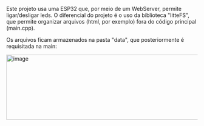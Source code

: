 Este projeto usa uma ESP32 que, por meio de um WebServer, permite ligar/desligar leds. O diferencial do projeto é o uso da biblioteca "litteFS", que permite organizar arquivos (html, por exemplo) fora do código principal (main.cpp).

Os arquivos ficam armazenados na pasta "data", que posteriormente é requisitada na main:

<img width="568" height="172" alt="image" src="https://github.com/user-attachments/assets/0dc71c21-086b-4ffd-a002-9766ac0cf731" />



